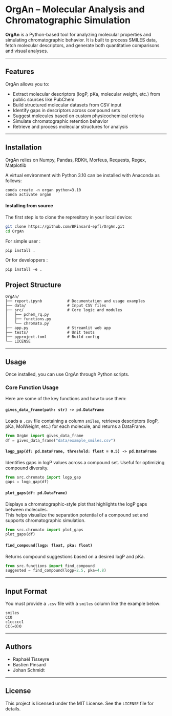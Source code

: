 # OrgAn – Molecular Analysis and Chromatographic Simulation

**OrgAn** is a Python-based tool for analyzing molecular properties and simulating chromatographic behavior. It is built to process SMILES data, fetch molecular descriptors, and generate both quantitative comparisons and visual analyses.

---

## Features

OrgAn allows you to:

- Extract molecular descriptors (logP, pKa, molecular weight, etc.) from public sources like PubChem
- Build structured molecular datasets from CSV input
- Identify gaps in descriptors across compound sets
- Suggest molecules based on custom physicochemical criteria
- Simulate chromatographic retention behavior
- Retrieve and process molecular structures for analysis

---

## Installation

OrgAn relies on Numpy, Pandas, RDKit, Morfeus, Requests, Regex, Matplotlib

A virtual environment with Python 3.10 can be installed with Anaconda as follows:

```
conda create -n organ python=3.10
conda activate organ
```

#### Installing from source

The first step is to clone the represitory in your local device:
```bash
git clone https://github.com/BPinsard-epfl/OrgAn.git
cd OrgAn
```
For simple user :
```
pip install .
```
Or for developpers :
```
pip install -e .
```

## Project Structure

```
OrgAn/
├── report.ipynb           # Documentation and usage examples
├── data/                  # Input CSV files
├── src/                   # Core logic and modules
│   ├── pchem_rq.py
│   ├── functions.py
│   └── chromato.py
├── app.py                 # Streamlit web app
├── tests/                 # Unit tests
├── pyproject.toml         # Build config
└── LICENSE
```

---

## Usage

Once installed, you can use OrgAn through Python scripts.

### Core Function Usage

Here are some of the key functions and how to use them:

#### `gives_data_frame(path: str) -> pd.DataFrame`
Loads a `.csv` file containing a column `smiles`, retrieves descriptors (logP, pKa, MolWeight, etc.) for each molecule, and returns a DataFrame.

```python
from OrgAn import gives_data_frame
df = gives_data_frame("data/example_smiles.csv")
```

#### `logp_gap(df: pd.DataFrame, threshold: float = 0.5) -> pd.DataFrame`
Identifies gaps in logP values across a compound set. Useful for optimizing compound diversity.

```python
from src.chromato import logp_gap
gaps = logp_gap(df)
```

#### `plot_gaps(df: pd.DataFrame)`
Displays a chromatographic-style plot that highlights the logP gaps between molecules.  
This helps visualize the separation potential of a compound set and supports chromatographic simulation.

```python
from src.chromato import plot_gaps
plot_gaps(df)
```

#### `find_compound(logp: float, pka: float)`
Returns compound suggestions based on a desired logP and pKa.

```python
from src.functions import find_compound
suggested = find_compound(logp=2.5, pka=4.8)
```

---

## Input Format

You must provide a `.csv` file with a `smiles` column like the example below:

```
smiles
CCO
c1ccccc1
CC(=O)O
```

---

## Authors

- Raphaël Tisseyre  
- Bastien Pinsard  
- Johan Schmidt

---

## License

This project is licensed under the MIT License. See the `LICENSE` file for details.
